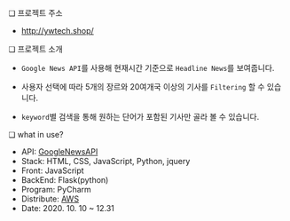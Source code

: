 ❏ 프로젝트 주소
 - http://ywtech.shop/

❏ 프로젝트 소개
- ` Google News API `를 사용해 현재시간 기준으로 `Headline News`를 보여줍니다.

- 사용자 선택에 따라 5개의 장르와 20여개국 이상의 기사를 `Filtering` 할 수 있습니다.

- `keyword`별 검색을 통해 원하는 단어가 포함된 기사만 골라 볼 수 있습니다.

❏ what in use?
  - API: <a href='https://newsapi.org/'>GoogleNewsAPI</a>
  - Stack: HTML, CSS, JavaScript, Python, jquery
  - Front: JavaScript
  - BackEnd: Flask(python)
  - Program: PyCharm
  - Distribute: <a href='https://aws.amazon.com/ko/'>AWS</a>
  - Date: 2020. 10. 10 ~ 12.31 

